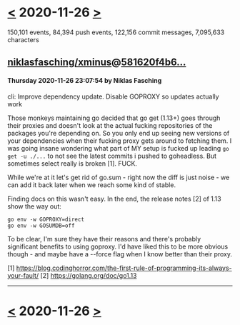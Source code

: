 # [<](2020-11-25.md) 2020-11-26 [>](2020-11-27.md)

150,101 events, 84,394 push events, 122,156 commit messages, 7,095,633 characters


## [niklasfasching/xminus](https://github.com/niklasfasching/xminus)@[581620f4b6...](https://github.com/niklasfasching/xminus/commit/581620f4b6d8460a4b22c5309bf4dfe04143b07a)
#### Thursday 2020-11-26 23:07:54 by Niklas Fasching

cli: Improve dependency update. Disable GOPROXY so updates actually work

Those monkeys maintaining go decided that go get (1.13+) goes through their
proxies and doesn't look at the actual fucking repositories of the packages
you're depending on. So you only end up seeing new versions of your
dependencies when their fucking proxy gets around to fetching them. I was going
insane wondering what part of MY setup is fucked up leading `go get -u ./...`
to not see the latest commits i pushed to goheadless. But sometimes select
really is broken [1]. FUCK.

While we're at it let's get rid of go.sum - right now the diff is just noise -
we can add it back later when we reach some kind of stable.

Finding docs on this wasn't easy. In the end, the release notes [2] of 1.13
show the way out:
```
go env -w GOPROXY=direct
go env -w GOSUMDB=off
```

To be clear, I'm sure they have their reasons and there's probably significant
benefits to using goproxy. I'd have liked this to be more obvious though - and
maybe have a --force flag when I know better than their proxy.

[1] https://blog.codinghorror.com/the-first-rule-of-programming-its-always-your-fault/
[2] https://golang.org/doc/go1.13

---

# [<](2020-11-25.md) 2020-11-26 [>](2020-11-27.md)

